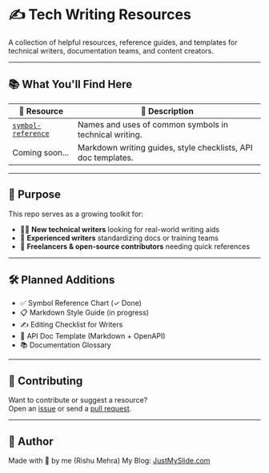 # ✍️ Tech Writing Resources

A collection of helpful resources, reference guides, and templates for technical writers, documentation teams, and content creators.

---

## 📚 What You'll Find Here

| 📁 Resource                            | 📄 Description                                                 |
|----------------------------------------|----------------------------------------------------------------|
| [`symbol-reference`](./symbol-reference) | Names and uses of common symbols in technical writing.         |
| Coming soon...                         | Markdown writing guides, style checklists, API doc templates.  |

---

## 🎯 Purpose

This repo serves as a growing toolkit for:
- 🧑‍💻 **New technical writers** looking for real-world writing aids
- 📝 **Experienced writers** standardizing docs or training teams
- 💼 **Freelancers & open-source contributors** needing quick references

---

## 🛠 Planned Additions

- ✅ Symbol Reference Chart (✓ Done)
- 📋 Markdown Style Guide (in progress)
- ✍️ Editing Checklist for Writers
- 📄 API Doc Template (Markdown + OpenAPI)
- 📚 Documentation Glossary

---

## 🤝 Contributing

Want to contribute or suggest a resource?  
Open an [issue](https://github.com/rishumehrar/techwriting-resources/issues) or send a [pull request](https://github.com/rishumehra/techwriting-resources/pulls).

---

## 💬 Author

Made with 💙 by me (Rishu Mehra) 
My Blog: [JustMySlide.com](https://justmyslide.com)
